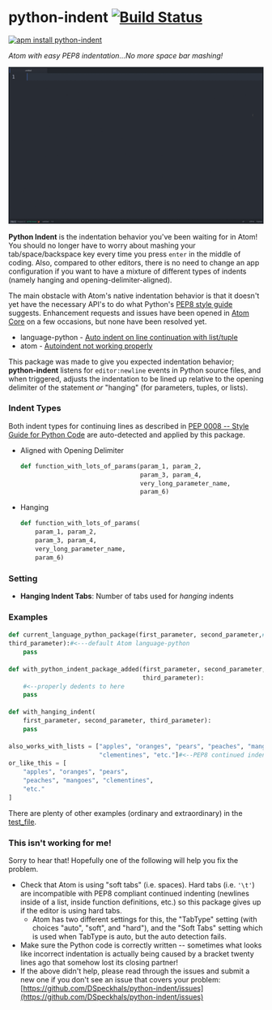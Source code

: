 # python-indent [![Build Status](https://travis-ci.com/DSpeckhals/python-indent.svg?branch=master)](https://travis-ci.com/DSpeckhals/python-indent)

[![apm install python-indent](https://apm-badges.herokuapp.com/apm/python-indent.svg?theme=one-dark)](https://atom.io/packages/python-indent)

_Atom with easy PEP8 indentation...No more space bar mashing!_

![example of python-indent](https://raw.githubusercontent.com/DSpeckhals/python-indent/master/resources/img/python-indent-demonstration.gif)

__Python Indent__ is the indentation behavior you've been waiting for in Atom! You should no longer
have to worry about mashing your tab/space/backspace key every time you press `enter` in the middle
of coding. Also, compared to other editors, there is no need to change an app configuration if you
want to have a mixture of different types of indents (namely hanging and opening-delimiter-aligned).

The main obstacle with Atom's native indentation behavior is that it doesn't yet have the necessary
API's to do what Python's [PEP8 style guide](https://www.python.org/dev/peps/pep-0008/#indentation)
suggests. Enhancement requests and issues have been opened in [Atom Core](https://github.com/atom/atom)
on a few occasions, but none have been resolved yet.

- language-python - [Auto indent on line continuation with list/tuple](https://github.com/atom/language-python/issues/22)
- atom - [Autoindent not working properly](https://github.com/atom/atom/issues/6655)

This package was made to give you expected indentation behavior; __python-indent__ listens for
`editor:newline` events in Python source files, and when triggered, adjusts the indentation to
be lined up relative to the opening delimiter of the statement _or_ "hanging" (for parameters,
tuples, or lists).

### Indent Types
Both indent types for continuing lines as described in
[PEP 0008 -- Style Guide for Python Code](https://www.python.org/dev/peps/pep-0008/#indentation)
are auto-detected and applied by this package.

  - Aligned with Opening Delimiter

    ```python
    def function_with_lots_of_params(param_1, param_2,
                                     param_3, param_4,
                                     very_long_parameter_name,
                                     param_6)
    ```
  - Hanging

      ```python
      def function_with_lots_of_params(
          param_1, param_2,
          param_3, param_4,
          very_long_parameter_name,
          param_6)
      ```

### Setting
- __Hanging Indent Tabs__: Number of tabs used for _hanging_ indents

### Examples

```python
def current_language_python_package(first_parameter, second_parameter,#<newline>
third_parameter):#<---default Atom language-python
    pass

def with_python_indent_package_added(first_parameter, second_parameter,
                                     third_parameter):
    #<--properly dedents to here
    pass

def with_hanging_indent(
    first_parameter, second_parameter, third_parameter):
    pass

also_works_with_lists = ["apples", "oranges", "pears", "peaches", "mangoes",
                         "clementines", "etc."]#<--PEP8 continued indentation
or_like_this = [
    "apples", "oranges", "pears",
    "peaches", "mangoes", "clementines",
    "etc."
]

```

There are plenty of other examples (ordinary and extraordinary) in the
[test_file](https://github.com/DSpeckhals/python-indent/blob/master/spec/test_file.py).

### This isn't working for me!

Sorry to hear that! Hopefully one of the following will help you fix the problem.

* Check that Atom is using "soft tabs" (i.e. spaces). Hard tabs (i.e. `'\t'`) are incompatible with PEP8 compliant continued indenting (newlines inside of a list, inside function definitions, etc.) so this package gives up if the editor is using hard tabs.
    * Atom has two different settings for this, the "TabType" setting (with choices "auto", "soft", and "hard"), and the "Soft Tabs" setting which is used when TabType is auto, but the auto detection fails.
* Make sure the Python code is correctly written -- sometimes what looks like incorrect indentation is actually being caused by a bracket twenty lines ago that somehow lost its closing partner!
* If the above didn't help, please read through the issues and submit a new one if you don't see an issue that covers your problem: [https://github.com/DSpeckhals/python-indent/issues](https://github.com/DSpeckhals/python-indent/issues)
